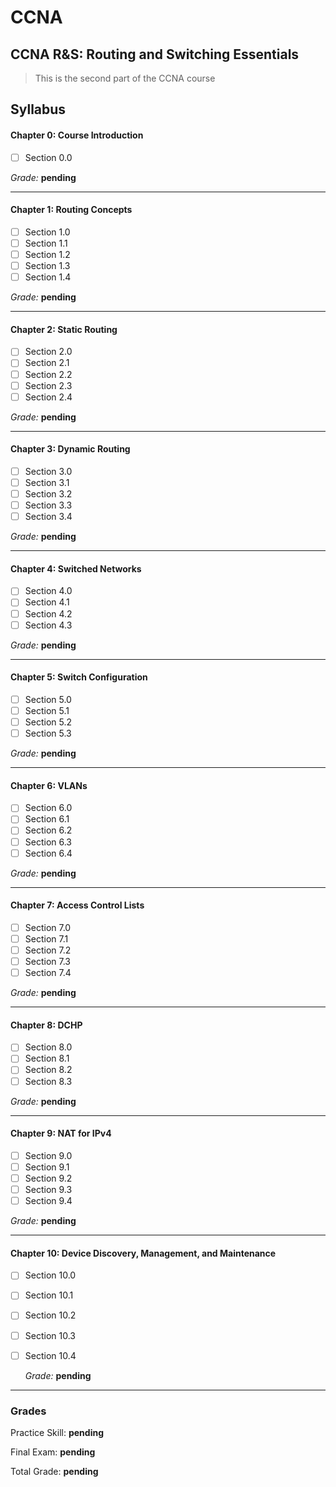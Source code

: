# CCNA
## CCNA R&S: Routing and Switching Essentials
> This is the second part of the CCNA course

## Syllabus

#### Chapter 0: Course Introduction
- [ ] Section 0.0

*Grade:* **pending**

---

#### Chapter 1: Routing Concepts
- [ ] Section 1.0
- [ ] Section 1.1
- [ ] Section 1.2
- [ ] Section 1.3
- [ ] Section 1.4

*Grade:* **pending**

---

#### Chapter 2: Static Routing
- [ ] Section 2.0
- [ ] Section 2.1
- [ ] Section 2.2
- [ ] Section 2.3
- [ ] Section 2.4

*Grade:* **pending**

---

#### Chapter 3: Dynamic Routing
- [ ] Section 3.0
- [ ] Section 3.1
- [ ] Section 3.2
- [ ] Section 3.3
- [ ] Section 3.4

*Grade:* **pending**

---

#### Chapter 4: Switched Networks
- [ ] Section 4.0
- [ ] Section 4.1
- [ ] Section 4.2
- [ ] Section 4.3

*Grade:* **pending**

---

#### Chapter 5: Switch Configuration
- [ ] Section 5.0
- [ ] Section 5.1
- [ ] Section 5.2
- [ ] Section 5.3

*Grade:* **pending**

---

#### Chapter 6: VLANs
- [ ] Section 6.0
- [ ] Section 6.1
- [ ] Section 6.2
- [ ] Section 6.3
- [ ] Section 6.4

*Grade:* **pending**

---

#### Chapter 7: Access Control Lists
- [ ] Section 7.0
- [ ] Section 7.1
- [ ] Section 7.2
- [ ] Section 7.3
- [ ] Section 7.4

*Grade:* **pending**

---

#### Chapter 8: DCHP
- [ ] Section 8.0
- [ ] Section 8.1
- [ ] Section 8.2
- [ ] Section 8.3

*Grade:* **pending**

---

#### Chapter 9: NAT for IPv4
- [ ] Section 9.0
- [ ] Section 9.1
- [ ] Section 9.2
- [ ] Section 9.3
- [ ] Section 9.4

*Grade:* **pending**

---

#### Chapter 10: Device Discovery, Management, and Maintenance
- [ ] Section 10.0
- [ ] Section 10.1
- [ ] Section 10.2
- [ ] Section 10.3
- [ ] Section 10.4

    *Grade:* **pending**
    
---
### Grades

Practice Skill: **pending**

Final Exam: **pending**

Total Grade: **pending**
